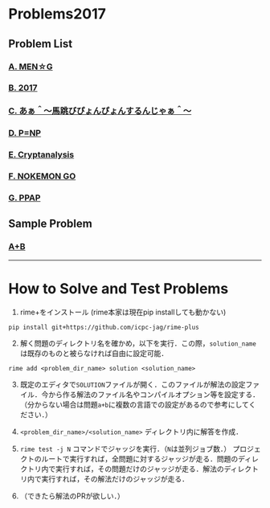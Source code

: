 # Problems2017

## Problem List

### [A. MEN☆G](men_g/statement.md)

### [B. 2017](2017/statement.md)

### [C. あぁ＾～馬跳びぴょんぴょんするんじゃぁ＾～](umatobi/statement.md)

### [D. P=NP](ppap_clay/statement.md)

### [E. Cryptanalysis](cryptanalysis/statement.md)

### [F. NOKEMON GO](nokemon/statement.md)

### [G. PPAP](ppap/statement.md)

## Sample Problem

### [A+B](a+b/statement.md)

------

# How to Solve and Test Problems

1. rime+をインストール (rime本家は現在pip installしても動かない)
```
pip install git+https://github.com/icpc-jag/rime-plus
```

2. 解く問題のディレクトリ名を確かめ，以下を実行．この際，``solution_name``は既存のものと被らなければ自由に設定可能．
```
rime add <problem_dir_name> solution <solution_name>
```

3. 既定のエディタで`SOLUTION`ファイルが開く．このファイルが解法の設定ファイル．今から作る解法のファイル名やコンパイルオプション等を設定する．（分からない場合は問題`a+b`に複数の言語での設定があるので参考にしてください．）

4. `<problem_dir_name>/<solution_name>` ディレクトリ内に解答を作成．

5. `rime test -j N` コマンドでジャッジを実行．（`N`は並列ジョブ数．）
プロジェクトのルートで実行すれば，全問題に対するジャッジが走る．問題のディレクトリ内で実行すれば，その問題だけのジャッジが走る．解法のディレクトリ内で実行すれば，その解法だけのジャッジが走る．

6. （できたら解法のPRが欲しい．）

